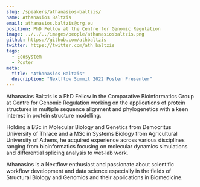 ```yaml
---
slug: /speakers/athanasios-baltzis/
name: Athanasios Baltzis
email: athanasios.baltzis@crg.eu
position: PhD Fellow at the Centre for Genomic Regulation
image: ../../../images/people/athanasiosbaltzis.png
github: https://github.com/athbaltzis
twitter: https://twitter.com/ath_baltzis
tags:
  - Ecosystem
  - Poster
meta:
  title: "Athanasios Baltzis"
  description: "Nextflow Summit 2022 Poster Presenter"
---
```

Athanasios Baltzis is a PhD Fellow in the Comparative Bioinformatics Group at Centre for Genomic Regulation working on the applications of protein structures in multiple sequence alignment and phylogenetics with a keen interest in protein structure modelling.

Holding a BSc in Molecular Biology and Genetics from Democritus University of Thrace and a MSc in Systems Biology from Agricultural University of Athens, he acquired experience across various disciplines ranging from bioinformatics focusing on molecular dynamics simulations and differential splicing analysis to wet-lab work.

Athanasios is a Nextflow enthusiast and passionate about scientific workflow development and data science especially in the fields of Structural Biology and Genomics and their applications in Biomedicine.
